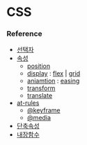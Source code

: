# CSS

### Reference

- [선택자](https://developer.mozilla.org/ko/docs/Web/CSS/Attribute_selectors) 
- [속성](https://www.w3schools.com/cssref/index.php)
  - [position](https://github.com/boyon99/TIL/tree/main/css)
  - [display](https://developer.mozilla.org/en-US/docs/Web/CSS/display) : [flex](https://developer.mozilla.org/en-US/docs/Web/CSS/CSS_Flexible_Box_Layout) | [grid](https://developer.mozilla.org/en-US/docs/Web/CSS/CSS_Grid_Layout)
  - [aniamtion](https://developer.mozilla.org/en-US/docs/Web/CSS/CSS_Animations) : [easing](https://easings.net/)
  - [transform](https://developer.mozilla.org/en-US/docs/Web/CSS/CSS_Transforms)
  - [translate](https://developer.mozilla.org/en-US/docs/Web/CSS/CSS_Transitions)
- [at-rules](https://developer.mozilla.org/ko/docs/Web/CSS/@media)
  - [@keyframe](https://developer.mozilla.org/en-US/docs/Web/CSS/@keyframes)
  - [@media](https://developer.mozilla.org/ko/docs/Web/CSS/@media)
- [단축속성](https://developer.mozilla.org/ko/docs/Web/CSS/Shorthand_properties)
- [내장함수](https://developer.mozilla.org/en-US/docs/Web/CSS/acos)






